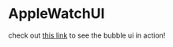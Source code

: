# AppleWatchUI

check out [this link](https://github.com/dmace2/AppleWatchUI/blob/main/Screen%20Recording.mov) to see the bubble ui in action!
